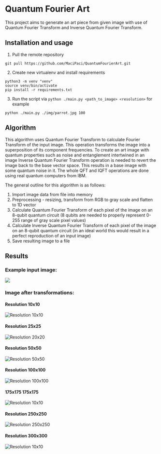 # Quantum Fourier Art

This project aims to generate an art piece from given image with use of Quantum Fourier Transform and Inverse Quantum
Fourier Transform.


## Installation and usage
1. Pull the remote repository
```
git pull https://github.com/MaciPaci/QuantumFourierArt.git
```

2. Create new virtualenv and install requirements
```
python3 -m venv "venv"
source venv/bin/activate
pip install -r requirements.txt
```

3. Run the script via `python ./main.py <path_to_image> <resolution>` for example
```
python ./main.py ./img/parrot.jpg 100
```

## Algorithm

This algorithm uses Quantum Fourier Transform to calculate Fourier Transform of the input image. This operation
transforms the image into a superposition of its component frequencies. To create an art image with quantum properties
such as noise and entanglement intertwined in an image Inverse Quantum Fourier Transform operation is needed to revert
the image back to the base vector space. This results in a base image with some quantum noise in it. The whole QFT and
IQFT operations are done using real quantum computers from IBM.

The general outline for this algorithm is as follows:

1. Import image data from file into memory
2. Preprocessing - resizing, transform from RGB to gray scale and flatten to 1D vector
3. Calculate Quantum Fourier Transform of each pixel of the image on an 8-qubit quantum circuit (8 qubits are needed to
   properly represent 0-255 range of gray scale pixel values)
4. Calculate Inverse Quantum Fourier Transform of each pixel of the image on an 8-qubit quantum circuit (in an ideal
   world this would result in a perfect reproduction of an input image)
5. Save resulting image to a file

## Results

### Example input image:
![](./img/parrot.jpg)

### Image after transformations:

#### Resolution 10x10
![Resolution 10x10](./output_img/parrot10.png)

#### Resolution 25x25
![Resolution 20x20](./output_img/parrot25.png)

#### Resolution 50x50
![Resolution 50x50](./output_img/parrot50.png)

#### Resolution 100x100
![Resolution 100x100](./output_img/parrot100.png)

#### 175x175 175x175
![Resolution 10x10](./output_img/parrot175.png)

#### Resolution 250x250
![Resolution 250x250](./output_img/parrot250.png)

#### Resolution 300x300
![Resolution 10x10](./output_img/parrot300.png)
